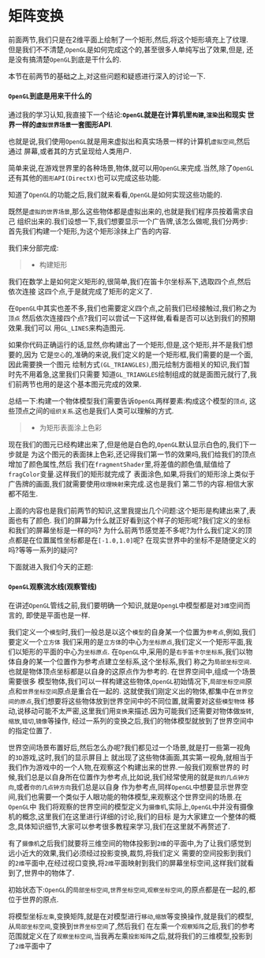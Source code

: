 
# 矩阵变换

前面两节,我们只是在2维平面上绘制了一个矩形,然后,将这个矩形填充上了纹理.
但是我们不不清楚,`OpenGL`是如何完成这个的,甚至很多人单纯写出了效果,但是,
还是没有搞清楚`OpenGL`到底是干什么的.

本节在前两节的基础之上,对这些问题和疑惑进行深入的讨论一下.

#### `OpenGL`到底是用来干什么的

通过我的学习认知,我直接下一个结论:**`OpenGL`就是在计算机里`构建`,`渲染`出和现实
世界一样的`虚拟世界场景`一套图形API**.

也就是说,我们使用`OpenGL`就是用来虚拟出和真实场景一样的计算机`虚拟空间`,然后通过
屏幕,或者其的方式呈现给人类用户.

简单来说,在游戏世界里的各种场景,物体,就可以用`OpenGL`来完成.当然,除了`OpenGL`
还有其他的`图形API(DirectX)`也可以完成这些功能.

知道了`OpenGL`的功能之后,我们就来看看,`OpenGL`是如何实现这些功能的.

既然是`虚拟的世界场景`,那么这些物体都是虚拟出来的,也就是我们程序员按着需求自己
组织出来的.我们设想一下,我们想要显示一个广告牌,该怎么做呢,我们分两步:
首先我们构建一个矩形,为这个矩形涂抹上广告的内容.

我们来分部完成:

>* 构建矩形

我们在数学上是如何定义矩形的,很简单,我们在笛卡尔坐标系下,选取四个点,然后依次连接
这四个点,于是就完成了矩形的定义了.

在`OpenGL`中其实也差不多,我们也需要定义四个点,之前我们已经接触过,我们称之为`顶点`
然后依次连接四个点?我们可以尝试一下这样做,看看是否可以达到我们的预期效果.我们可以
用`GL_LINES`来构造图元.

如果你代码正确运行的话,显然,你构建出了一个矩形,但是,这个矩形,并不是我们想要的,因为
它是`空心`的,准确的来说,我们定义的是一个矩形框,我们需要的是一个面,因此需要换一个图元
绘制方式`(GL_TRIANGLES)`,图元绘制方面相关的知识,我们暂时先不用着急,这里我们只需要
知道`GL_TRIANGLES`绘制组成的就是面图元就行了,我们前两节也用的是这个基本图元完成的效果.

总结一下:构建一个物体模型我们需要告诉`OpenGL`两样要素:构成这个模型的`顶点`,
这些顶点之间的`组织关系`.这也是我们人类可以理解的方式.

>* 为矩形表面涂上色彩

现在我们的图元已经构建出来了,但是他是白色的,`OpenGL`默认显示白色的,我们下一步就是
为这个图元的表面抹上色彩,还记得我们第一节的效果吗,我们给我们的顶点增加了颜色属性,然后
我们在`fragmentShader`里,将差值的颜色值,赋值给了`fragColor`变量.这样我们的矩形就完成了
表面涂色,如果,将我们的矩形涂上类似于广告牌的画面,我们就需要使用`纹理映射`来完成.这也是我们
第二节的内容.相信大家都不陌生.

上面的内容也是我们前两节的知识,这里我提出几个问题:这个矩形是构建出来了,表面也有了颜色.
我们的屏幕为什么就正好看到这个样子的矩形呢?我们定义的坐标和我们的屏幕坐标是一样的吗?
为什么前两节感觉差不多呢?为什么我们定义的顶点都是在位置属性坐标都是在`[-1.0,1.0]`呢?
在现实世界中的坐标不是随便定义的吗?等等一系列的疑问?


下面就进入我们今天的正题:

#### `OpenGL`观察流水线(观察管线)

在讲述`OpenGL`管线之前,我们要明确一个知识,就是`OpengL`中模型都是对`3维`空间而言的,
即使是平面也是一样.

我们定义一个`模型`时,我们一般总是以这个`模型`的自身某一个位置为`参考点`,例如,我们要定义一个`立方体`
我们采用的是`立方体`的中心为`坐标原点`,我们定义一个矩形平面,我们以矩形的平面的中心为`坐标原点`.
在`OpenGL`中,采用的是`右手笛卡尔坐标系`,我们以物体自身的某一个位置作为参考点建立坐标系,这个坐标系,我们
称之为`局部坐标空间`. 也就是物体顶点坐标都是以自身的这原点作为参考的. 在世界空间中,组成一个场景需要很多
模型物体,我们可以一样构建这些物体,`OpenGL`初始情况下,`局部坐标空间`原点和`世界坐标空间`原点是重合在一起的.
这就使我们刚定义出的物体,都集中在`世界空间的原点`,我们想要将这些物体放到世界空间中的不同位置,就需要对这些`模型物体`
移动,说移动可能不太严密,这里我们用`变换`来描述.因为可能我们还需要对物体做`旋转`,`缩放`,`错切`,`镜像`等操作,
经过一系列的变换之后,我们的物体模型就放到了世界空间中的指定位置了.

世界空间场景布置好后,然后怎么办呢?我们都见过一个场景,就是打一些第一视角的`3D`游戏,这时,我们的显示屏目上
就出现了这些物体画面,其实第一视角,就相当于我们作为游戏中的一个人物,在观察这个构建出来的世界.一般我们观察世界的
时候,我们总是以自身所在位置作为参考点,比如说,我们经常使用的就是`我的几点钟方向`,或者`你的几点钟方向`我们总是以自身
作为参考点,同样`OpenGL`中想要显示世界空间,我们也需要一个类似于人眼功能的物体模型,来观察这个世界空间的场景.在`OpenGL`中
我们将观察的世界空间的模型定义为`摄像机`,实际上,`OpenGL`中并没有摄像机的概念,这里我们在这里进行详细的讨论,我们的目标
是为大家建立一个整体的概念,具体知识细节,大家可以参考很多教程来学习,我们在这里就不再赘述了.

有了`摄像机`之后我们就要将三维空间的物体投影到`2维`的平面中,为了让我们感觉到远小近大的效果,我们必须经过投影变换,裁剪,将我们定义
需要的空间投影到我们的`2维`平面中,在经过视口变换,将`2维`平面映射到我们的屏幕坐标空间,这样我们就看到了,世界中的物体了.

初始状态下:`OpenGL`的`局部坐标空间`,`世界坐标空间`,`观察坐标空间`,的原点都是在一起的,都位于世界的原点.

将模型坐标`左乘`,变换矩阵,就是在对模型进行`移动`,`缩放`等变换操作,就是我们的模型,从`局部坐标空间`,变换到`世界坐标空间`了,然后我们
在左乘一个`观察矩阵`之后,我们的参考范围就定义在了`观察坐标空间`,当我再左乘`投影矩阵`之后,就将我们的三维模型,投影到了`2维`平面中了